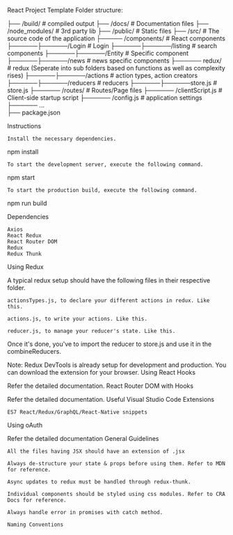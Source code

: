 React Project Template
Folder structure:

├── /build/                    # compiled output
├── /docs/                     # Documentation files
├── /node_modules/             # 3rd party lib
├── /public/                   # Static files 
├── /src/                      # The source code of the application
├───── /components/            # React components
├──────├──────/Login           # Login
├──────├──────/listing         # search components
├──────├──────/Entity          # Specific component
├──────├──────/news            # news specific components
├────── redux/                 # redux (Seperate into sub folders based on functions as well as complexity rises)
├──────├──────/actions         # action types, action creators
├──────├──────/reducers        # reducers
├──────├──────store.js         # store.js
├────── /routes/               # Routes/Page files
├────── /clientScript.js       # Client-side startup script
├────── /config.js             # application settings
├──────  ...                   
├── package.json                         

Instructions

    Install the necessary dependencies.

npm install

    To start the development server, execute the following command.

npm start

    To start the production build, execute the following command.

npm run build

Dependencies

    Axios
    React Redux
    React Router DOM
    Redux
    Redux Thunk


Using Redux

A typical redux setup should have the following files in their respective folder.

    actionsTypes.js, to declare your different actions in redux. Like this.

    actions.js, to write your actions. Like this.

    reducer.js, to manage your reducer's state. Like this.

Once it's done, you've to import the reducer to store.js and use it in the combineReducers.

Note: Redux DevTools is already setup for development and production. You can download the extension for your browser.
Using React Hooks

Refer the detailed documentation.
React Router DOM with Hooks


Refer the detailed documentation.
Useful Visual Studio Code Extensions

    ES7 React/Redux/GraphQL/React-Native snippets


Using oAuth

Refer the detailed documentation
General Guidelines

    All the files having JSX should have an extension of .jsx

    Always de-structure your state & props before using them. Refer to MDN for reference.

    Async updates to redux must be handled through redux-thunk.

    Individual components should be styled using css modules. Refer to CRA Docs for reference.

    Always handle error in promises with catch method.

    Naming Conventions

